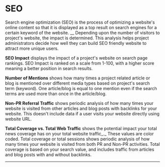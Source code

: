 # SEO

Search engine optimization (SEO) is the process of optimizing a website's online content so that it is displayed as a top result on search engines for a certain keyword of the website. __ Depending upon the number of visitors to project's website, the impact is determined. This analysis helps project administrators decide how well they can build SEO friendly website to attract more unique users.

**SEO Impact** displays the impact of a project's website on search page rankings. SEO Impact is ranked on a scale from 1-100, with a higher score meaning a better position in search results.

**Number of Mentions** shows how many times a project related article or blog is mentioned over different media types based on project's search term (keyword). One article/blog is equal to one mention even if the search terms are used more than once in the article/blog.

**Non-PR Referral Traffic** shows periodic analysis of how many times your website is visited from other articles and blog posts with backlinks for your website. This doesn't include data if a user visits your website directly using website URL.

**Total Coverage vs. Total Web Traffic** shows the potential impact your total news coverage has on your total website traffic_._ These values are color coded. Total coverage or total sessions shows periodic analysis of how many times your website is visited from both PR and Non-PR activities. Total coverage is based on your search value, and includes traffic from articles and blog posts with and without backlinks.

****
